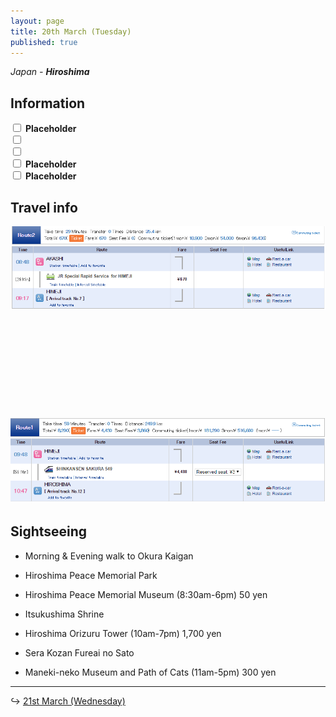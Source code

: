 ```yaml
---
layout: page
title: 20th March (Tuesday)
published: true
---
```


*Japan - **Hiroshima***

## Information

<div><input class="box" type="checkbox" name="201" /><label type="text" class="strikethrough"> <b>Placeholder</b></label><br /><input class="box" type="checkbox" name="202" /><label type="text" class="strikethrough"> </label><br /><input class="box" type="checkbox" name="203" /><label type="text" class="strikethrough"> </label><br /><input class="box" type="checkbox" name="204" /><label type="text" class="strikethrough"> <b>Placeholder</b></label><br /><input class="box" type="checkbox" name="205" /><label type="text" class="strikethrough"> <b>Placeholder</b></label></div>

## Travel info

![](/uploads/versions/akashihimeji---x----885-236x---.PNG)

&nbsp;

## &nbsp;

## &nbsp;

## ![](/uploads/versions/himejitohiro---x----879-236x---.PNG)

## Sightseeing

* Morning & Evening walk to Okura Kaigan
* Hiroshima Peace Memorial Park
* Hiroshima Peace Memorial Museum (8:30am-6pm) 50 yen
* Itsukushima Shrine
* Hiroshima Orizuru Tower (10am-7pm) 1,700 yen

* Sera Kozan Fureai no Sato

* Maneki-neko Museum and Path of Cats (11am-5pm) 300 yen

---

↪ [21st March (Wednesday)](/days/week2/21mar)